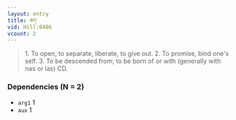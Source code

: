 ```yaml
---
layout: entry
title: ཆད་
vid: Hill:0486
vcount: 2
---
```

> 1\. To open, to separate, liberate, to give out\. 2\. To promise, bind one's self\. 3\. To be descended from; to be born of or with (generally with nas or las) CD\.

### Dependencies (N = 2)
* `arg1` 1
* `aux` 1
